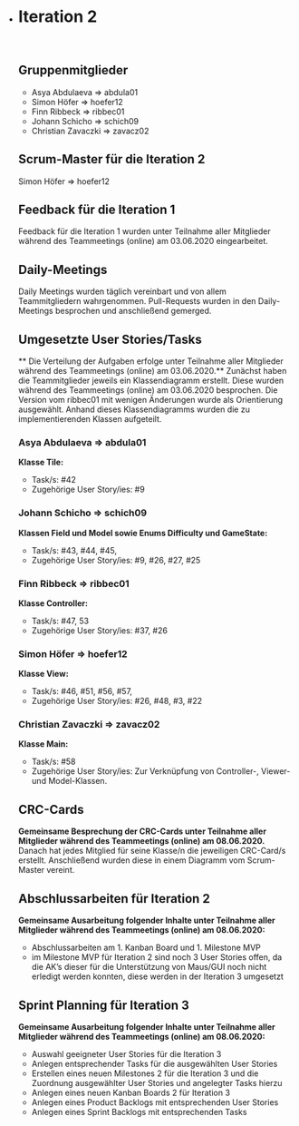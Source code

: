 - # Iteration 2

  <br>


  ## Gruppenmitglieder

  - Asya Abdulaeva => abdula01
  - Simon Höfer => hoefer12
  - Finn Ribbeck => ribbec01
  - Johann Schicho => schich09
  - Christian Zavaczki => zavacz02
    <br>


  ## Scrum-Master für die Iteration 2

  Simon Höfer => hoefer12
  <br>


  ## Feedback für die Iteration 1

  Feedback für die Iteration 1 wurden unter Teilnahme aller Mitglieder während des Teammeetings (online) am 03.06.2020 eingearbeitet.
  <br>


  ## Daily-Meetings

  Daily Meetings wurden täglich vereinbart und von allem Teammitgliedern wahrgenommen. Pull-Requests wurden in den Daily-Meetings besprochen und anschließend gemerged.
  <br>


  ## Umgesetzte User Stories/Tasks

  ** Die Verteilung der Aufgaben erfolge unter Teilnahme aller Mitglieder während des Teammeetings (online) am 03.06.2020.** 
  Zunächst haben die Teammitglieder jeweils ein Klassendiagramm erstellt. Diese wurden während des Teammeetings (online) am 03.06.2020 besprochen. Die Version vom ribbec01 mit wenigen Änderungen wurde als Orientierung ausgewählt. Anhand dieses Klassendiagramms wurden die zu implementierenden Klassen aufgeteilt.
  <br>

  ### Asya Abdulaeva => abdula01

  **Klasse Tile:**

  - Task/s: #42
  - Zugehörige User Story/ies: #9
    <br>

  ### Johann Schicho => schich09

  **Klassen Field und Model sowie Enums Difficulty und GameState:**

  - Task/s: #43, #44, #45, 
  - Zugehörige User Story/ies: #9, #26, #27, #25
    <br>

  ### Finn Ribbeck => ribbec01

  **Klasse Controller:**

  - Task/s: #47, 53
  - Zugehörige User Story/ies: #37, #26
    <br>

  ### Simon Höfer => hoefer12

  **Klasse View:**

  - Task/s: #46, #51, #56, #57, 
  - Zugehörige User Story/ies: #26, #48, #3, #22
    <br>

  ### Christian Zavaczki => zavacz02

  **Klasse Main:**

  - Task/s: #58
  - Zugehörige User Story/ies: Zur Verknüpfung von Controller-, Viewer- und Model-Klassen.
    <br>


  ## CRC-Cards

  **Gemeinsame Besprechung der CRC-Cards unter Teilnahme aller Mitglieder während des Teammeetings (online) am 08.06.2020.**
  Danach hat jedes Mitglied für seine Klasse/n die jeweiligen CRC-Card/s erstellt. Anschließend wurden diese in einem Diagramm vom Scrum-Master vereint.
  <br>


  ## Abschlussarbeiten für Iteration 2

  **Gemeinsame Ausarbeitung folgender Inhalte unter Teilnahme aller Mitglieder während des Teammeetings (online) am 08.06.2020:**

  - Abschlussarbeiten am 1. Kanban Board und 1. Milestone MVP
  - im Milestone MVP für Iteration 2 sind noch 3 User Stories offen, da die AK’s dieser für die Unterstützung von Maus/GUI noch nicht erledigt werden konnten, diese werden in der Iteration 3 umgesetzt


  ## Sprint Planning für Iteration 3

  **Gemeinsame Ausarbeitung folgender Inhalte unter Teilnahme aller Mitglieder während des Teammeetings (online) am 08.06.2020:**

  - Auswahl geeigneter User Stories für die Iteration 3 
  - Anlegen entsprechender Tasks für die ausgewählten User Stories
  - Erstellen eines neuen Milestones 2 für die Iteration 3 und die Zuordnung ausgewählter User Stories und angelegter Tasks hierzu
  - Anlegen eines neuen Kanban Boards 2 für Iteration 3
  - Anlegen eines Product Backlogs mit entsprechenden User Stories
  - Anlegen eines Sprint Backlogs mit entsprechenden Tasks
    <br>